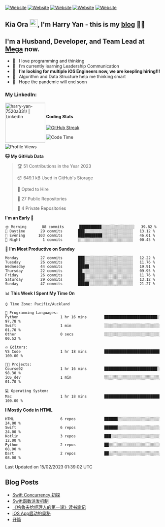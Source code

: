 [![Website](https://img.shields.io/badge/Swift-FA7343?style=for-the-badge&logo=swift&logoColor=white)](https://swift.org/blog/)
[![Website](https://img.shields.io/badge/Python-14354C?style=for-the-badge&logo=python&logoColor=white)](https://www.python.org/)
[![Website](https://img.shields.io/badge/Dart-0175C2?style=for-the-badge&logo=dart&logoColor=white)](https://dart.dev/tools/sdk)
[![Website](https://img.shields.io/badge/Kotlin-0095D5?&style=for-the-badge&logo=kotlin&logoColor=white)](https://developer.android.com/kotlin?gclid=CjwKCAjw1JeJBhB9EiwAV612yyBJK6NE-Iltekll2TQW2PnS4ijhe8gDua3nAh7o--FWFoWabiKBwxoCyfEQAvD_BwE&gclsrc=aw.ds)
[![Website](https://img.shields.io/badge/C%23-239120?style=for-the-badge&logo=c-sharp&logoColor=white)](https://docs.microsoft.com/en-us/dotnet/csharp/)

## Kia Ora <a href="https://harryyan.github.io"><img src="https://media.giphy.com/media/hvRJCLFzcasrR4ia7z/giphy.gif" width="25px"></a>,  I'm Harry Yan - this is my [blog] 👨‍💻

## I'm a Husband, Developer, and Team Lead at [Mega](https://mega.io/) now.

- 🔭 &nbsp; I love programming and thinking
- 🌱 &nbsp; I’m currently learning Leadership Communication
- 👯 &nbsp; **I’m looking for multiple iOS Engineers now, we are keepling hiring!!!**
- 👻 &nbsp; Algorithm and Data Structure help me thinking smart
- 👺 &nbsp; Hope the pandemic will end soon


### My LinkedIn:
[<img align="left" alt="harry-yan-7520a331/ | LinkedIn" width="130" src="https://img.shields.io/badge/LinkedIn-0077B5?style=for-the-badge&logo=linkedin&logoColor=white" />][linkedin]

<br />

#### Coding Stats
[![GitHub Streak](https://streak-stats.demolab.com?user=HarryYan&theme=dark)](https://git.io/streak-stats)

<!--START_SECTION:waka-->
![Code Time](http://img.shields.io/badge/Code%20Time-153%20hrs%2024%20mins-blue)

![Profile Views](http://img.shields.io/badge/Profile%20Views-2-blue)

**🐱 My GitHub Data** 

> 🏆 51 Contributions in the Year 2023
 > 
> 📦 649.1 kB Used in GitHub's Storage 
 > 
> 💼 Opted to Hire
 > 
> 📜 27 Public Repositories 
 > 
> 🔑 4 Private Repositories  
 > 
**I'm an Early 🐤** 

```text
🌞 Morning       88 commits       ██████████░░░░░░░░░░░░░░░   39.82 % 
🌆 Daytime       29 commits       ███░░░░░░░░░░░░░░░░░░░░░░   13.12 % 
🌃 Evening      103 commits       ███████████░░░░░░░░░░░░░░   46.61 % 
🌙 Night          1 commits       ░░░░░░░░░░░░░░░░░░░░░░░░░   00.45 % 

```
📅 **I'm Most Productive on Sunday** 

```text
Monday          27 commits       ███░░░░░░░░░░░░░░░░░░░░░░   12.22 % 
Tuesday         26 commits       ███░░░░░░░░░░░░░░░░░░░░░░   11.76 % 
Wednesday       44 commits       █████░░░░░░░░░░░░░░░░░░░░   19.91 % 
Thursday        22 commits       ██░░░░░░░░░░░░░░░░░░░░░░░   09.95 % 
Friday          26 commits       ███░░░░░░░░░░░░░░░░░░░░░░   11.76 % 
Saturday        29 commits       ███░░░░░░░░░░░░░░░░░░░░░░   13.12 % 
Sunday          47 commits       █████░░░░░░░░░░░░░░░░░░░░   21.27 % 

```


📊 **This Week I Spent My Time On** 

```text
⌚︎ Time Zone: Pacific/Auckland

💬 Programming Languages: 
Python                   1 hr 16 mins        ████████████████████████░   97.78 % 
Swift                    1 min               ░░░░░░░░░░░░░░░░░░░░░░░░░   01.70 % 
Other                    0 secs              ░░░░░░░░░░░░░░░░░░░░░░░░░   00.52 % 

🔥 Editors: 
VS Code                  1 hr 18 mins        █████████████████████████   100.00 % 

🐱‍💻 Projects: 
Course02                 1 hr 16 mins        ████████████████████████░   98.30 % 
iOS_dev                  1 min               ░░░░░░░░░░░░░░░░░░░░░░░░░   01.70 % 

💻 Operating System: 
Mac                      1 hr 18 mins        █████████████████████████   100.00 % 

```

**I Mostly Code in HTML** 

```text
HTML                     6 repos             ██████░░░░░░░░░░░░░░░░░░░   24.00 % 
Swift                    6 repos             ██████░░░░░░░░░░░░░░░░░░░   24.00 % 
Kotlin                   3 repos             ███░░░░░░░░░░░░░░░░░░░░░░   12.00 % 
Python                   2 repos             ██░░░░░░░░░░░░░░░░░░░░░░░   08.00 % 
Dart                     2 repos             ██░░░░░░░░░░░░░░░░░░░░░░░   08.00 % 

```



 Last Updated on 15/02/2023 01:39:02 UTC
<!--END_SECTION:waka-->

## Blog Posts

<!-- BLOG-POST-LIST:START -->
- [Swift Concurrency 初探](https://harryyan.github.io/2021/11/21/Swift-Concurrency-%E5%88%9D%E6%8E%A2/)
- [Swift函数派发机制](https://harryyan.github.io/2021/08/27/Swift%E5%87%BD%E6%95%B0%E6%B4%BE%E5%8F%91%E6%9C%BA%E5%88%B6/)
- [《格鲁夫给经理人的第一课》读书笔记](https://harryyan.github.io/2020/07/23/%E6%A0%BC%E9%B2%81%E5%A4%AB%E7%BB%99%E7%BB%8F%E7%90%86%E4%BA%BA%E7%9A%84%E7%AC%AC%E4%B8%80%E8%AF%BE%E8%AF%BB%E4%B9%A6%E7%AC%94%E8%AE%B0/)
- [iOS App启动的奥秘](https://harryyan.github.io/2019/04/20/iOS%20App%E5%90%AF%E5%8A%A8%E7%9A%84%E5%A5%A5%E7%A7%98/)
- [开篇](https://harryyan.github.io/2019/04/19/%E5%BC%80%E7%AF%87%E5%AF%84%E8%AF%AD/)
<!-- BLOG-POST-LIST:END -->

[blog]: https://harryyan.github.io/
[linkedin]: https://linkedin.com/in/harry-yan-7520a331
